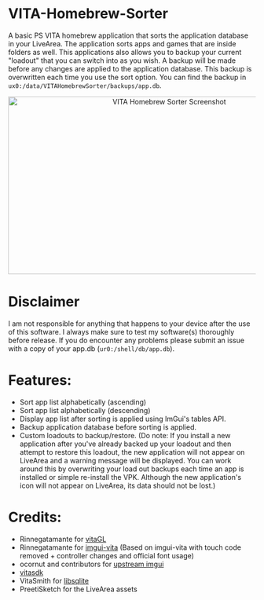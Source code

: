# VITA-Homebrew-Sorter

A basic PS VITA homebrew application that sorts the application database in your LiveArea. The application sorts apps and games that are inside folders as well. This applications also allows you to backup your current "loadout" that you can switch into as you wish. A backup will be made before any changes are applied to the application database. This backup is overwritten each time you use the sort option. You can find the backup in `ux0:/data/VITAHomebrewSorter/backups/app.db`. 

<p align="center">
<img src="https://i.imgur.com/iPiawoM.png" alt="VITA Homebrew Sorter Screenshot" width="640" height="362"/>
</p>

# Disclaimer
I am not responsible for anything that happens to your device after the use of this software. I always make sure to test my software(s) thoroughly before release. If you do encounter any problems please submit an issue with a copy of your app.db (`ur0:/shell/db/app.db`).

# Features:
- Sort app list alphabetically (ascending)
- Sort app list alphabetically (descending)
- Display app list after sorting is applied using ImGui's tables API.
- Backup application database before sorting is applied.
- Custom loadouts to backup/restore. (Do note: If you install a new application after you've already backed up your loadout and then attempt to restore this loadout, the new application will not appear on LiveArea and a warning message will be displayed. You can work around this by overwriting your load out backups each time an app is installed or simple re-install the VPK. Although the new application's icon will not appear on LiveArea, its data should not be lost.)

# Credits:
- Rinnegatamante for [vitaGL](https://github.com/Rinnegatamante/vitaGL)
- Rinnegatamante for [imgui-vita](https://github.com/Rinnegatamante/imgui-vita) (Based on imgui-vita with touch code removed + controller changes and official font usage)
- ocornut and contributors for [upstream imgui](https://github.com/ocornut/imgui)
- [vitasdk](https://github.com/vitasdk)
- VitaSmith for [libsqlite](https://github.com/VitaSmith/libsqlite)
- PreetiSketch for the LiveArea assets
